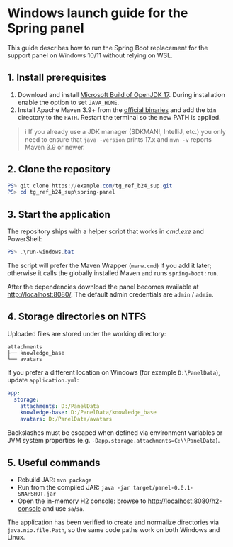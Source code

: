 # Windows launch guide for the Spring panel

This guide describes how to run the Spring Boot replacement for the support panel on Windows 10/11 without relying on WSL.

## 1. Install prerequisites
1. Download and install [Microsoft Build of OpenJDK 17](https://learn.microsoft.com/java/openjdk/download#openjdk-17). During installation enable the option to set `JAVA_HOME`.
2. Install Apache Maven 3.9+ from the [official binaries](https://maven.apache.org/download.cgi) and add the `bin` directory to the `PATH`. Restart the terminal so the new PATH is applied.

> ℹ️  If you already use a JDK manager (SDKMAN!, IntelliJ, etc.) you only need to ensure that `java -version` prints 17.x and `mvn -v` reports Maven 3.9 or newer.

## 2. Clone the repository
```powershell
PS> git clone https://example.com/tg_ref_b24_sup.git
PS> cd tg_ref_b24_sup\spring-panel
```

## 3. Start the application
The repository ships with a helper script that works in *cmd.exe* and PowerShell:
```powershell
PS> .\run-windows.bat
```

The script will prefer the Maven Wrapper (`mvnw.cmd`) if you add it later; otherwise it calls the globally installed Maven and runs `spring-boot:run`.

After the dependencies download the panel becomes available at <http://localhost:8080/>. The default admin credentials are `admin` / `admin`.

## 4. Storage directories on NTFS
Uploaded files are stored under the working directory:

```
attachments
├── knowledge_base
└── avatars
```

If you prefer a different location on Windows (for example `D:\PanelData`), update `application.yml`:

```yaml
app:
  storage:
    attachments: D:/PanelData
    knowledge-base: D:/PanelData/knowledge_base
    avatars: D:/PanelData/avatars
```

Backslashes must be escaped when defined via environment variables or JVM system properties (e.g. `-Dapp.storage.attachments=C:\\PanelData`).

## 5. Useful commands
- Rebuild JAR: `mvn package`
- Run from the compiled JAR: `java -jar target/panel-0.0.1-SNAPSHOT.jar`
- Open the in-memory H2 console: browse to <http://localhost:8080/h2-console> and use `sa`/`sa`.

The application has been verified to create and normalize directories via `java.nio.file.Path`, so the same code paths work on both Windows and Linux.
